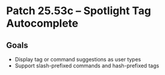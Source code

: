 # Patch 25.53c – Spotlight Tag Autocomplete

## Goals
- Display tag or command suggestions as user types
- Support slash-prefixed commands and hash-prefixed tags
